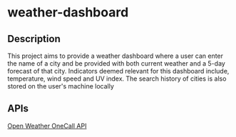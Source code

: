 # weather-dashboard

## Description

This project aims to provide a weather dashboard where a user can enter the name of
a city and be provided with both current weather and a 5-day forecast of that city.
Indicators deemed relevant for this dashboard include, temperature, wind speed and
UV index. The search history of cities is also stored on the user's machine locally

## APIs

[Open Weather OneCall API](https://openweathermap.org/api/one-call-api)
